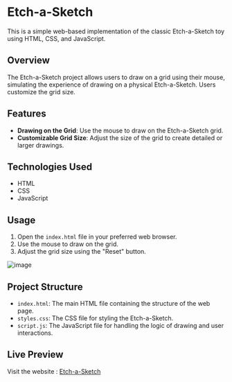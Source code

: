 # Etch-a-Sketch

This is a simple web-based implementation of the classic Etch-a-Sketch toy using HTML, CSS, and JavaScript.

## Overview

The Etch-a-Sketch project allows users to draw on a grid using their mouse, simulating the experience of drawing on a physical Etch-a-Sketch. Users customize the grid size.

## Features

- **Drawing on the Grid**: Use the mouse to draw on the Etch-a-Sketch grid.
- **Customizable Grid Size**: Adjust the size of the grid to create detailed or larger drawings.

## Technologies Used

- HTML
- CSS
- JavaScript

## Usage

1. Open the `index.html` file in your preferred web browser.
2. Use the mouse to draw on the grid.
3. Adjust the grid size using the "Reset" button.

![image](https://github.com/hoomaancodes/Etch_A_Sketch/assets/128029773/04eb6502-1f6d-4bf2-a438-0330ba7aa95e)

## Project Structure

- `index.html`: The main HTML file containing the structure of the web page.
- `styles.css`: The CSS file for styling the Etch-a-Sketch.
- `script.js`: The JavaScript file for handling the logic of drawing and user interactions.

## Live Preview
Visit the website : [Etch-a-Sketch](https://etch-a-sketch-gules.vercel.app/)







